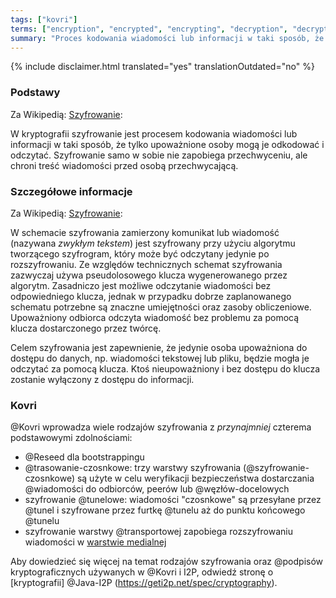 ```yaml
---
tags: ["kovri"]
terms: ["encryption", "encrypted", "encrypting", "decryption", "decrypted", "decrypting", "szyfrowanie", "szyfrowania", "szyfrowaniu", "zaszyfrowany", "zaszyfrowana", "zaszyfrowanej", "zaszyfrowanemu", "zaszyfrowaną", "zaszyfrowanego", "odszyfrowanie", "rozszyfrowanie", "odszyfrowana", "odszyfrowany", "odszyfrowanej", "odszyfrowanego", "odszyfrowanemu", "odszyfrowaną", "rozszyfrowana", "rozszyfrowany", "rozszyfrowanego", "rozszyfrowanemu", "rozszyfrowanej", "rozszyfrowaną", "szyfrowań"]
summary: "Proces kodowania wiadomości lub informacji w taki sposób, że tylko upoważnione osoby mogą je odkodować i odczytać."
---
```


{% include disclaimer.html translated="yes" translationOutdated="no" %}
### Podstawy

Za Wikipedią: [Szyfrowanie](https://en.wikipedia.org/wiki/Encryption):

>
W kryptografii szyfrowanie jest procesem kodowania wiadomości lub informacji w taki sposób, że tylko upoważnione osoby mogą je odkodować i odczytać. Szyfrowanie samo w sobie nie zapobiega przechwyceniu, ale chroni treść wiadomości przed osobą przechwycającą.

### Szczegółowe informacje

Za Wikipedią: [Szyfrowanie](https://en.wikipedia.org/wiki/Encryption):

>
W schemacie szyfrowania zamierzony komunikat lub wiadomość (nazywana *zwykłym tekstem*) jest szyfrowany przy użyciu algorytmu tworzącego szyfrogram, który może być odczytany jedynie po rozszyfrowaniu. Ze względów technicznych schemat szyfrowania zazwyczaj używa
pseudolosowego klucza wygenerowanego przez algorytm. Zasadniczo jest możliwe odczytanie wiadomości bez odpowiedniego klucza, jednak w przypadku dobrze zaplanowanego schematu potrzebne są znaczne umiejętności oraz zasoby obliczeniowe. Upoważniony odbiorca odczyta wiadomość bez problemu za pomocą klucza dostarczonego przez twórcę.

>
Celem szyfrowania jest zapewnienie, że jedynie osoba upoważniona do dostępu do danych, np. wiadomości tekstowej lub pliku, będzie mogła je odczytać za pomocą klucza. Ktoś nieupoważniony i bez dostępu do klucza zostanie wyłączony z dostępu do informacji.

### Kovri

@Kovri wprowadza wiele rodzajów szyfrowania z *przynajmniej* czterema podstawowymi zdolnościami:

- @Reseed dla bootstrappingu
- @trasowanie-czosnkowe: trzy warstwy szyfrowania (@szyfrowanie-czosnkowe) są użyte w celu weryfikacji bezpieczeństwa dostarczania @wiadomości do odbiorców, peerów lub @węzłów-docelowych
- szyfrowanie @tunelowe: wiadomości "czosnkowe" są przesyłane przez @tunel i szyfrowane przez furtkę @tunelu aż do punktu końcowego @tunelu
- szyfrowanie warstwy @transportowej zapobiega rozszyfrowaniu wiadomości w [warstwie medialnej](https://en.wikipedia.org/wiki/OSI_model)

Aby dowiedzieć się więcej na temat rodzajów szyfrowania oraz @podpisów kryptograficznych używanych w @Kovri i I2P, odwiedź stronę o  [kryptografii] @Java-I2P (https://geti2p.net/spec/cryptography).
